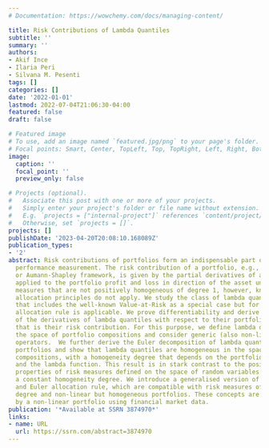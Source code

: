 ```yaml
---
# Documentation: https://wowchemy.com/docs/managing-content/

title: Risk Contributions of Lambda Quantiles
subtitle: ''
summary: ''
authors:
- Akif Ince
- Ilaria Peri
- Silvana M. Pesenti
tags: []
categories: []
date: '2022-01-01'
lastmod: 2022-07-04T21:06:30-04:00
featured: false
draft: false

# Featured image
# To use, add an image named `featured.jpg/png` to your page's folder.
# Focal points: Smart, Center, TopLeft, Top, TopRight, Left, Right, BottomLeft, Bottom, BottomRight.
image:
  caption: ''
  focal_point: ''
  preview_only: false

# Projects (optional).
#   Associate this post with one or more of your projects.
#   Simply enter your project's folder or file name without extension.
#   E.g. `projects = ["internal-project"]` references `content/project/deep-learning/index.md`.
#   Otherwise, set `projects = []`.
projects: []
publishDate: '2023-04-20T20:08:10.168089Z'
publication_types:
- '2'
abstract: Risk contributions of portfolios form an indispensable part of risk adjusted
  performance measurement. The risk contribution of a portfolio, e.g., in the Euler
  or Aumann-Shapley framework, is given by the partial derivatives of a risk measure
  applied to the portfolio profit and loss in direction of the asset units. For risk
  measures that are not positively homogeneous of degree 1, however, known capital
  allocation principles do not apply. We study the class of lambda quantile risk measures
  that includes the well-known Value-at-Risk as a special case but for which no known
  allocation rule is applicable. We prove differentiability and derive explicit formulae
  of the derivatives of lambda quantiles with respect to their portfolio composition,
  that is their risk contribution. For this purpose, we define lambda quantiles on
  the space of portfolio compositions and consider generic (also non-linear) portfolio
  operators.  We further derive the Euler decomposition of lambda quantiles for generic
  portfolios and show that lambda quantiles are homogeneous in the space of portfolio
  compositions, with a homogeneity degree that depends on the portfolio composition
  and the lambda function. This result is in stark contrast to the positive homogeneity
  properties of risk measures defined on the space of random variables which admit
  a constant homogeneity degree. We introduce a generalised version of Euler contributions
  and Euler allocation rule, which are compatible with risk measures of any homogeneity
  degree and non-linear but homogeneous portfolios. These concepts are illustrated
  by a non-linear portfolio using financial market data.
publication: '*Available at SSRN 3874970*'
links:
- name: URL
  url: https://ssrn.com/abstract=3874970
---
```

